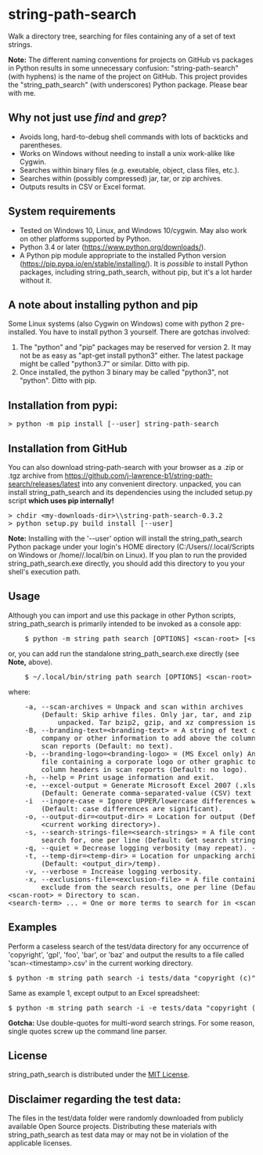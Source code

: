 # string-path-search
 Walk a directory tree, searching for files containing any of a set of text strings.

**Note:** The different naming conventions for projects on GitHub vs packages in Python results 
in some unnecessary confusion: "string-path-search" (with hyphens) is the name of the project on
 GitHub. This project provides the "string_path_search" (with underscores) Python package. 
 Please bear with me.
 
## Why not just use ***find*** and ***grep***?
* Avoids long, hard-to-debug shell commands with lots of backticks and parentheses.
* Works on Windows without needing to install a unix work-alike like Cygwin.
* Searches within binary files (e.g. exeutable, object, class files, etc.).
* Searches within (possibly compressed) jar, tar, or zip archives.
* Outputs results in CSV or Excel format. 

## System requirements
* Tested on Windows 10, Linux, and Windows 10/cygwin. May also work on other platforms
 supported by Python.
* Python 3.4 or later (https://www.python.org/downloads/).
* A Python pip module appropriate to the installed Python version
 (https://pip.pypa.io/en/stable/installing/). It is *possible* to install Python packages, 
 including string_path_search, without pip, but it's a lot harder without it.
 
## A note about installing python and pip
Some Linux systems (also Cygwin on Windows) come with python 2
pre-installed. You have to install python 3 yourself. There are gotchas
involved:
1. The "python" and "pip" packages may be reserved for version 2. It may not be as easy as 
 "apt-get install python3" either. The latest package might be called "python3.7" or similar.
  Ditto with pip.
2.  Once installed, the python 3 binary may be called "python3", not
    "python". Ditto with pip.
  
## Installation from pypi:
<pre>
> python -m pip install [--user] string-path-search 
</pre>

## Installation from GitHub
You can also download string-path-search with your browser as a .zip or .tgz archive from 
https://github.com/j-lawrence-b1/string-path-search/releases/latest 
 into any convenient directory. unpacked, you can install string_path_search and its 
 dependencies using the included setup.py script **which uses pip internally!**
<pre>
> chdir &lt;my-downloads-dir&gt;\\string-path-search-0.3.2
> python setup.py build install [--user] 
</pre>
**Note:** Installing with the '--user' option will install the string_path_search Python package
under your login's HOME directory (C:/Users/<user-name>/.local/Scripts on 
Windows or /home/<user-name>/.local/bin on Linux). If you plan to run the
 provided string_path_search.exe directly, you should add this directory to you
 your shell's execution path.
 
## Usage
Although you can import and use this package in other Python scripts,
string_path_search is primarily intended to be invoked as a console app:
<pre>
    $ python -m string_path_search [OPTIONS] &lt;scan-root&gt; [&lt;search-term&gt; [...]]
</pre>
or, you can add run the standalone string_path_search.exe directly (see **Note,** above).
<pre>
    $ ~/.local/bin/string_path_search [OPTIONS] &lt;scan-root&gt; [&lt;search-term&gt; [...]]
</pre>
where:
<pre>
    -a, --scan-archives = Unpack and scan within archives
        (Default: Skip arhive files. Only jar, tar, and zip archives will be
            unpacked. Tar bzip2, gzip, and xz compression is supported.
    -B, --branding-text=&lt;branding-text&gt; = A string of text containing
        company or other information to add above the column headers in
        scan reports (Default: no text).
    -b, --branding-logo=&lt;branding-logo&gt; = (MS Excel only) An image
        file containing a corporate logo or other graphic to add above the
        column headers in scan reports (Default: no logo).
    -h, --help = Print usage information and exit.
    -e, --excel-output = Generate Microsoft Excel 2007 (.xlsx) output
        (Default: Generate comma-separated-value (CSV) text output)
    -i  --ingore-case = Ignore UPPER/lowercase differences when matching strings
        (Default: case differences are significant).
    -o, --output-dir=&lt;output-dir&gt; = Location for output (Default:
        &lt;current working directory&gt;).
    -s, --search-strings-file=&lt;search-strings&gt; = A file containing strings to
        search for, one per line (Default: Get search strings from the command line).
    -q, --quiet = Decrease logging verbosity (may repeat). -qqqq will suppress all logging.
    -t, --temp-dir=&lt;temp-dir&gt; = Location for unpacking archives
        (Default: &lt;output_dir&gt;/temp).
    -v, --verbose = Increase logging verbosity.
    -x, --exclusions-file=&lt;exclusion-file&gt; = A file containing (base) filenames to
        exclude from the search results, one per line (Default: Include all results).
&lt;scan-root&gt; = Directory to scan.
&lt;search-term&gt; ... = One or more terms to search for in &lt;scan-root&gt;.
</pre>
## Examples

Perform a caseless search of the test/data directory for any occurrence of
'copyright', 'gpl', 'foo', 'bar', or 'baz' and output the results to a
file called 'scan-&lt;timestamp>.csv' in the current working directory.
<pre>$ python -m string_path_search -i tests/data "copyright (c)" gpl foo bar baz</pre>
 
Same as example 1, except output to an Excel spreadsheet:
<pre>$ python -m string_path_search -i -e tests/data "copyright (c)" gpl foo bar baz</pre>

**Gotcha:** Use double-quotes for multi-word search strings. For some reason,
single quotes screw up the command line parser.
## License
string_path_search is distributed under the
[MIT License](http://github.com/j-lawrence-b1/string-path-search/blob/master/LICENSE).

## Disclaimer regarding the test data:

The files in the test/data folder were randomly downloaded from publicly 
available Open Source projects. Distributing these materials with string_path_search as 
test data may or may not be in violation of the applicable licenses.
